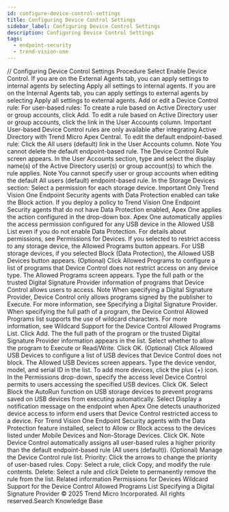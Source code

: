 ```yaml
---
id: configure-device-control-settings
title: Configuring Device Control Settings
sidebar_label: Configuring Device Control Settings
description: Configuring Device Control Settings
tags:
  - endpoint-security
  - trend-vision-one
---
```


/*<![CDATA[*/ $('#title').html($('meta[name=map-description]').attr('content')); /*]]>*/ Configuring Device Control Settings Procedure Select Enable Device Control. If you are on the External Agents tab, you can apply settings to internal agents by selecting Apply all settings to internal agents. If you are on the Internal Agents tab, you can apply settings to external agents by selecting Apply all settings to external agents. Add or edit a Device Control rule: For user-based rules: To create a rule based on Active Directory user or group accounts, click Add. To edit a rule based on Active Directory user or group accounts, click the link in the User Accounts column. Important User-based Device Control rules are only available after integrating Active Directory with Trend Micro Apex Central. To edit the default endpoint-based rule: Click the All users (default) link in the User Accounts column. Note You cannot delete the default endpoint-based rule. The Device Control Rule screen appears. In the User Accounts section, type and select the display name(s) of the Active Directory user(s) or group account(s) to which the rule applies. Note You cannot specify user or group accounts when editing the default All users (default) endpoint-based rule. In the Storage Devices section: Select a permission for each storage device. Important Only Trend Vision One Endpoint Security agents with Data Protection enabled can take the Block action. If you deploy a policy to Trend Vision One Endpoint Security agents that do not have Data Protection enabled, Apex One applies the action configured in the drop-down box. Apex One automatically applies the access permission configured for any USB device in the Allowed USB List even if you do not enable Data Protection. For details about permissions, see Permissions for Devices. If you selected to restrict access to any storage device, the Allowed Programs button appears. For USB storage devices, if you selected Block (Data Protection), the Allowed USB Devices button appears. (Optional) Click Allowed Programs to configure a list of programs that Device Control does not restrict access on any device type. The Allowed Programs screen appears. Type the full path or the trusted Digital Signature Provider information of programs that Device Control allows users to access. Note When specifying a Digital Signature Provider, Device Control only allows programs signed by the publisher to Execute. For more information, see Specifying a Digital Signature Provider. When specifying the full path of a program, the Device Control Allowed Programs list supports the use of wildcard characters. For more information, see Wildcard Support for the Device Control Allowed Programs List. Click Add. The the full path of the program or the trusted Digital Signature Provider information appears in the list. Select whether to allow the program to Execute or Read/Write. Click OK. (Optional) Click Allowed USB Devices to configure a list of USB devices that Device Control does not block. The Allowed USB Devices screen appears. Type the device vendor, model, and serial ID in the list. To add more devices, click the plus (+) icon. In the Permissions drop-down, specify the access level Device Control permits to users accessing the specified USB devices. Click OK. Select Block the AutoRun function on USB storage devices to prevent programs saved on USB devices from executing automatically. Select Display a notification message on the endpoint when Apex One detects unauthorized device access to inform end users that Device Control restricted access to a device. For Trend Vision One Endpoint Security agents with the Data Protection feature installed, select to Allow or Block access to the devices listed under Mobile Devices and Non-Storage Devices. Click OK. Note Device Control automatically assigns all user-based rules a higher priority than the default endpoint-based rule (All users (default)). (Optional) Manage the Device Control rule list. Priority: Click the arrows to change the priority of user-based rules. Copy: Select a rule, click Copy, and modify the rule contents. Delete: Select a rule and click Delete to permanently remove the rule from the list. Related information Permissions for Devices Wildcard Support for the Device Control Allowed Programs List Specifying a Digital Signature Provider © 2025 Trend Micro Incorporated. All rights reserved.Search Knowledge Base
